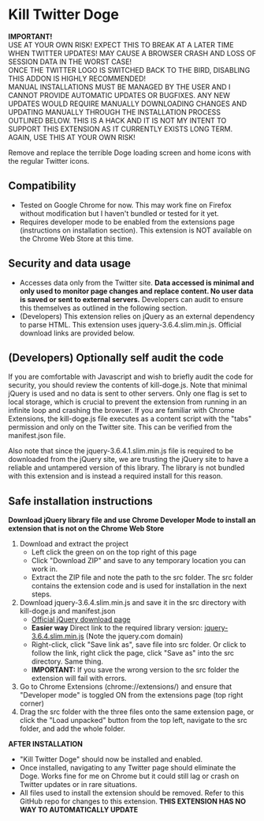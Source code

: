 # Kill Twitter Doge
**IMPORTANT!**  
  USE AT YOUR OWN RISK! EXPECT THIS TO BREAK AT A LATER TIME WHEN TWITTER UPDATES! MAY CAUSE A BROWSER CRASH AND LOSS OF SESSION DATA IN THE WORST CASE!  
ONCE THE TWITTER LOGO IS SWITCHED BACK TO THE BIRD, DISABLING THIS ADDON IS HIGHLY RECOMMENDED!  
MANUAL INSTALLATIONS MUST BE MANAGED BY THE USER AND I CANNOT PROVIDE AUTOMATIC UPDATES OR BUGFIXES. ANY NEW UPDATES WOULD REQUIRE MANUALLY DOWNLOADING CHANGES AND UPDATING MANUALLY THROUGH THE INSTALLATION PROCESS OUTLINED BELOW. THIS IS A HACK AND IT IS NOT MY INTENT TO SUPPORT THIS EXTENSION AS IT CURRENTLY EXISTS LONG TERM.  
AGAIN, USE THIS AT YOUR OWN RISK!

Remove and replace the terrible Doge loading screen and home icons with the regular Twitter icons.

## Compatibility
- Tested on Google Chrome for now. This may work fine on Firefox without modification but I haven't bundled or tested for it yet. 
- Requires developer mode to be enabled from the extensions page (instructions on installation section). This extension is NOT available on the Chrome Web Store at this time.

## Security and data usage
- Accesses data only from the Twitter site. **Data accessed is minimal and only used to monitor page changes and replace content. No user data is saved or sent to external servers.** Developers can audit to ensure this themselves as outlined in the following section.
- (Developers) This extension relies on jQuery as an external dependency to parse HTML. This extension uses jquery-3.6.4.slim.min.js. Official download links are provided below.

## (Developers) Optionally self audit the code
If you are comfortable with Javascript and wish to briefly audit the code for security, you should review the contents of kill-doge.js. Note that minimal jQuery is used and no data is sent to other servers. Only one flag is set to local storage, which is crucial to prevent the extension from running in an infinite loop and crashing the browser. If you are familiar with Chrome Extensions, the kill-doge.js file executes as a content script with the "tabs" permission and only on the Twitter site. This can be verified from the manifest.json file.  

Also note that since the jquery-3.6.4.1.slim.min.js file is required to be downloaded from the jQuery site, we are trusting the jQuery site to have a reliable and untampered version of this library. The library is not bundled with this extension and is instead a required install for this reason.

## Safe installation instructions
**Download jQuery library file and use Chrome Developer Mode to install an extension that is not on the Chrome Web Store**

1. Download and extract the project
   * Left click the green on on the top right of this page
   * Click "Download ZIP" and save to any temporary location you can work in.
   * Extract the ZIP file and note the path to the src folder. The src folder contains the extension code and is used for installation in the next steps.
2. Download jquery-3.6.4.slim.min.js and save it in the src directory with kill-doge.js and manifest.json
   * [Official jQuery download page](https://jquery.com/download/)
   * **Easier way** Direct link to the required library version: [jquery-3.6.4.slim.min.js](https://code.jquery.com/jquery-3.6.4.slim.min.js) (Note the jquery.com domain)
    - Right-click, click "Save link as", save file into src folder. Or click to follow the link, right click the page, click "Save as" into the src directory. Same thing.
   * **IMPORTANT:** If you save the wrong version to the src folder the extension will fail with errors.
3. Go to Chrome Extensions (chrome://extensions/) and ensure that "Developer mode" is toggled ON from the extensions page (top right corner)
4. Drag the src folder with the three files onto the same extension page, or click the "Load unpacked" button from the top left, navigate to the src folder, and add the whole folder.

**AFTER INSTALLATION**
- "Kill Twitter Doge" should now be installed and enabled.
- Once installed, navigating to any Twitter page should eliminate the Doge. Works fine for me on Chrome but it could still lag or crash on Twitter updates or in rare situations.
- All files used to install the extension should be removed. Refer to this GitHub repo for changes to this extension. **THIS EXTENSION HAS NO WAY TO AUTOMATICALLY UPDATE**
